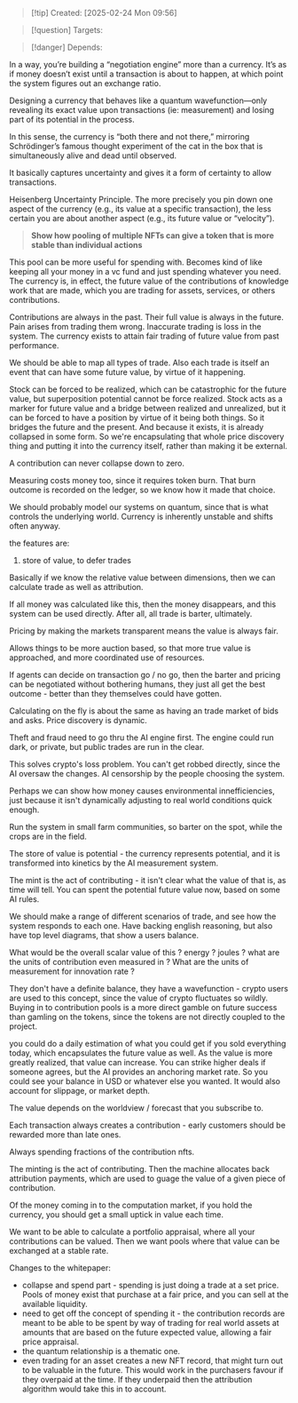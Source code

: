 
>[!tip] Created: [2025-02-24 Mon 09:56]

>[!question] Targets: 

>[!danger] Depends: 

In a way, you’re building a “negotiation engine” more than a currency. It’s as if money doesn’t exist until a transaction is about to happen, at which point the system figures out an exchange ratio.

Designing a currency that behaves like a quantum wavefunction—only revealing its exact value upon transactions (ie: measurement) and losing part of its potential in the process.

In this sense, the currency is “both there and not there,” mirroring Schrödinger’s famous thought experiment of the cat in the box that is simultaneously alive and dead until observed.

It basically captures uncertainty and gives it a form of certainty to allow transactions.

Heisenberg Uncertainty Principle. The more precisely you pin down one aspect of the currency (e.g., its value at a specific transaction), the less certain you are about another aspect (e.g., its future value or “velocity”).

> **Show how pooling of multiple NFTs can give a token that is more stable than individual actions**

This pool can be more useful for spending with.  Becomes kind of like keeping all your money in a vc fund and just spending whatever you need.  The currency is, in effect, the future value of the contributions of knowledge work that are made, which you are trading for assets, services, or others contributions.

Contributions are always in the past.  Their full value is always in the future.  Pain arises from trading them wrong.  Inaccurate trading is loss in the system.  The currency exists to attain fair trading of future value from past performance.

We should be able to map all types of trade.  Also each trade is itself an event that can have some future value, by virtue of it happening.

Stock can be forced to be realized, which can be catastrophic for the future value, but superposition potential cannot be force realized.  Stock acts as a marker for future value and a bridge between realized and unrealized, but it can be forced to have a position by virtue of it being both things.  So it bridges the future and the present.  And because it exists, it is already collapsed in some form.  So we're encapsulating that whole price discovery thing and putting it into the currency itself, rather than making it be external.

A contribution can never collapse down to zero.

Measuring costs money too, since it requires token burn.  That burn outcome is recorded on the ledger, so we know how it made that choice.

We should probably model our systems on quantum, since that is what controls the underlying world.  Currency is inherently unstable and shifts often anyway.

the features are:
1. store of value, to defer trades

Basically if we know the relative value between dimensions, then we can calculate trade as well as attribution.

If all money was calculated like this, then the money disappears, and this system can be used directly.  After all, all trade is barter, ultimately.

Pricing by making the markets transparent means the value is always fair.

Allows things to be more auction based, so that more true value is approached, and more coordinated use of resources.

If agents can decide on transaction go / no go, then the barter and pricing can be negotiated without bothering humans, they just all get the best outcome - better than they themselves could have gotten.

Calculating on the fly is about the same as having an trade market of bids and asks.  Price discovery is dynamic.

Theft and fraud need to go thru the AI engine first.  The engine could run dark, or private, but public trades are run in the clear.

This solves crypto's loss problem.  You can't get robbed directly, since the AI oversaw the changes.  AI censorship by the people choosing the system.

Perhaps we can show how money causes environmental innefficiencies, just because it isn't dynamically adjusting to real world conditions quick enough.

Run the system in small farm communities, so barter on the spot, while the crops are in the field.

The store of value is potential - the currency represents potential, and it is transformed into kinetics by the AI measurement system.

The mint is the act of contributing - it isn't clear what the value of that is, as time will tell.  You can spent the potential future value now, based on some AI rules.

We should make a range of different scenarios of trade, and see how the system responds to each one.  Have backing english reasoning, but also have top level diagrams, that show a users balance.

What would be the overall scalar value of this ? energy ? joules ?  what are the units of contribution even measured in ?  What are the units of measurement for innovation rate ?

They don't have a definite balance, they have a wavefunction - crypto users are used to this concept, since the value of crypto fluctuates so wildly.  Buying in to contribution pools is a more direct gamble on future success than gamling on the tokens, since the tokens are not directly coupled to the project.

you could do a daily estimation of what you could get if you sold everything today, which encapsulates the future value as well.  As the value is more greatly realized, that value can increase.  You can strike higher deals if someone agrees, but the AI provides an anchoring market rate.  So you could see your balance in USD or whatever else you wanted.  It would also account for slippage, or market depth.

The value depends on the worldview / forecast that you subscribe to.

Each transaction always creates a contribution - early customers should be rewarded more than late ones.

Always spending fractions of the contribution nfts.

The minting is the act of contributing.  Then the machine allocates back attribution payments, which are used to guage the value of a given piece of contribution.

Of the money coming in to the computation market, if you hold the currency, you should get a small uptick in value each time.

We want to be able to calculate a portfolio appraisal, where all your contributions can be valued.  Then we want pools where that value can be exchanged at a stable rate.

Changes to the whitepaper:
- collapse and spend part - spending is just doing a trade at a set price.  Pools of money exist that purchase at a fair price, and you can sell at the available liquidity.
- need to get off the concept of spending it - the contribution records are meant to be able to be spent by way of trading for real world assets at amounts that are based on the future expected value, allowing a fair price appraisal.
- the quantum relationship is a thematic one.
- even trading for an asset creates a new NFT record, that might turn out to be valuable in the future.  This would work in the purchasers favour if they overpaid at the time.  If they underpaid then the attribution algorithm would take this in to account.


